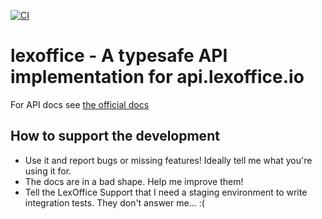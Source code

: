 [![CI](https://github.com/Gottox/lexoffice/workflows/CI/badge.svg)](https://github.com/Gottox/lexoffice/actions?query=workflow%3ACI)

lexoffice - A typesafe API implementation for api.lexoffice.io
==============================================================

For API docs see [the official docs](https://developers.lexoffice.io/docs/#lexoffice-api-documentation)

How to support the development
------------------------------

* Use it and report bugs or missing features! Ideally tell me what you're
  using it for.
* The docs are in a bad shape. Help me improve them!
* Tell the LexOffice Support that I need a staging environment to write
  integration tests. They don't answer me... :(

